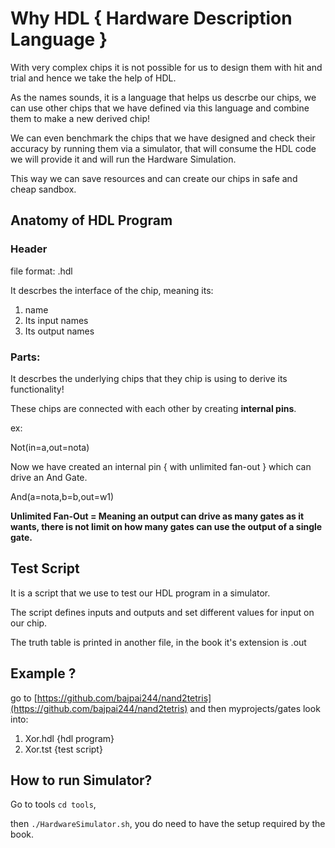 # Why HDL  { Hardware Description Language }

With very complex chips it is not possible for us to design them with hit and trial and hence we take the help of HDL.

As the names sounds, it is a language that helps us descrbe our chips, we can use other chips that we have defined via this language and combine them to make a new derived chip!

We can even benchmark the chips that we have designed and check their accuracy by running them via a simulator, that will consume the HDL code we will provide it and will run the Hardware Simulation.

This way we can save resources and can create our chips in safe and cheap sandbox.

## Anatomy of HDL Program

### Header

file format: .hdl

It descrbes the interface of the chip, meaning its:
1. name
2. Its input names
3. Its output names

### Parts:

It descrbes the underlying chips that they chip is using to derive its functionality!

These chips are connected with each other by creating **internal pins**.

ex: 

Not(in=a,out=nota)

Now we have created an internal pin { with unlimited fan-out } which can drive an And Gate.

And(a=nota,b=b,out=w1)

**Unlimited Fan-Out = Meaning an output can drive as many gates as it wants, there is not limit on how many gates can use the output of a single gate.**


## Test Script

It is a script that we use to test our HDL program in a simulator.

The script defines inputs and outputs and set different values for input on our chip.

The truth table is printed in another file, in the book it's extension is .out

## Example ?

go to [https://github.com/bajpai244/nand2tetris](https://github.com/bajpai244/nand2tetris) and then myprojects/gates look into:
1. Xor.hdl {hdl program}
2. Xor.tst {test script}

## How to run Simulator?

Go to tools `cd tools`, 

then `./HardwareSimulator.sh`, you do need to have the setup required by the book.

